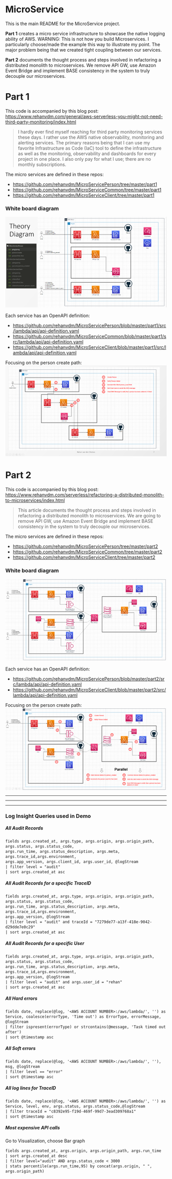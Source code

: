 # MicroService

This is the main README for the MicroService project. 

**Part 1** creates a micro service infrastructure to showcase the 
native logging ability of AWS. WARNING: This is not how you build Microservices. I particularly choose/made the 
example this way to illustrate my point. The major problem being that we created tight coupling between our services.


**Part 2**  documents the thought process and steps involved in refactoring a distributed monolith to microservices. 
We remove API GW, use Amazon Event Bridge and implement BASE consistency in the system to truly decouple our microservices.
                               

# Part 1

This code is accompanied by this blog post: https://www.rehanvdm.com/general/aws-serverless-you-might-not-need-third-party-monitoring/index.html
 > I hardly ever find myself reaching for third party monitoring services these days. I rather use the AWS native observability, monitoring and alerting services. The primary reasons being that I can use my favorite Infrastructure as Code (IaC) tool to define the infrastructure as well as the monitoring, observability and dashboards for every project in one place. I also only pay for what I use; there are no monthly subscriptions.

The micro services are defined in these repos:
- https://github.com/rehanvdm/MicroServicePerson/tree/master/part1
- https://github.com/rehanvdm/MicroServiceCommon/tree/master/part1
- https://github.com/rehanvdm/MicroServiceClient/tree/master/part1


### White board diagram
![Alt text](images/MicroService-Overview.png?raw=true "Part 1 - System overview")


Each service has an OpenAPI definition:
- https://github.com/rehanvdm/MicroServicePerson/blob/master/part1/src/lambda/api/api-definition.yaml
- https://github.com/rehanvdm/MicroServiceCommon/blob/master/part1/src/lambda/api/api-definition.yaml
- https://github.com/rehanvdm/MicroServiceClient/blob/master/part1/src/lambda/api/api-definition.yaml


Focusing on the person create path: 
![Alt text](images/MicroService-FocusPath.png?raw=true "Part 1 - Focus path for presentation & blog")

# Part 2

This code is accompanied by this blog post: https://www.rehanvdm.com/serverless/refactoring-a-distributed-monolith-to-microservices/index.html
> This article documents the thought process and steps involved in refactoring a distributed monolith to microservices. We are going to remove API GW, use Amazon Event Bridge and implement BASE consistency in the system to truly decouple our microservices.
>
The micro services are defined in these repos:
- https://github.com/rehanvdm/MicroServicePerson/tree/master/part2
- https://github.com/rehanvdm/MicroServiceCommon/tree/master/part2
- https://github.com/rehanvdm/MicroServiceClient/tree/master/part2


### White board diagram
![Alt text](images/refactor_dist_mon_03_EVentBridge.png?raw=true "Part 2 - System overview")


Each service has an OpenAPI definition:
- https://github.com/rehanvdm/MicroServicePerson/blob/master/part2/src/lambda/api/api-definition.yaml
- https://github.com/rehanvdm/MicroServiceClient/blob/master/part2/src/lambda/api/api-definition.yaml


Focusing on the person create path: 
![Alt text](images/refactor_dist_mon_07_FullPerson.png?raw=true "Part 1 - Focus path for presentation & blog")


---
---
---

### Log Insight Queries used in Demo

##### All Audit Records
```
fields args.created_at, args.type, args.origin, args.origin_path, args.status, args.status_code,
args.run_time, args.status_description, args.meta, args.trace_id,args.environment,
args.app_version, args.client_id, args.user_id, @logStream
| filter level = "audit" 
| sort args.created_at asc
```

##### All Audit Records for a specific TraceID
```
fields args.created_at, args.type, args.origin, args.origin_path, args.status, args.status_code,
args.run_time, args.status_description, args.meta, args.trace_id,args.environment,
args.app_version, @logStream
| filter level = "audit" and traceId = "7279de77-a13f-418e-9042-d29dde7e0c29"
| sort args.created_at asc
```

##### All Audit Records for a specific User
```
fields args.created_at, args.type, args.origin, args.origin_path, args.status, args.status_code,
args.run_time, args.status_description, args.meta, args.trace_id,args.environment,
args.app_version, @logStream
| filter level = "audit" and args.user_id = "rehan"
| sort args.created_at asc
```

##### All Hard errors
```
fields date, replace(@log, '<AWS ACCOUNT NUMBER>:/aws/lambda/', '') as Service, coalesce(errorType, 'Time out') as ErrorType, errorMessage, @logStream
| filter ispresent(errorType) or strcontains(@message, 'Task timed out after')
| sort @timestamp asc
```

##### All Soft errors
```
fields date, replace(@log, '<AWS ACCOUNT NUMBER>:/aws/lambda/', ''), msg, @logStream
| filter level == "error"
| sort @timestamp asc
```

##### All log lines for TraceID
```
fields date, replace(@log, '<AWS ACCOUNT NUMBER>:/aws/lambda/', '') as Service, level, env, args.status, args.status_code,@logStream
| filter traceId = "c8392e95-f19d-469f-99d7-3ead309768a1"
| sort @timestamp asc
```

##### Most expensive API calls
Go to Visualization, choose Bar graph
```
fields args.created_at, args.origin, args.origin_path, args.run_time
| sort args.created_at desc
| filter level="audit" AND args.status_code < 3000
| stats percentile(args.run_time,95) by concat(args.origin, " ", args.origin_path)
```